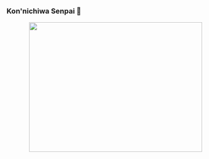 ### Kon'nichiwa Senpai 👋

<!--
**Michiko-Hagakure/Michiko-Hagakure** is a ✨ _special_ ✨ repository because its `README.md` (this file) appears on your GitHub profile.

Here are some ideas to get you started:

- 🔭 I’m currently working on ...
- 🌱 I’m currently learning ...
- 👯 I’m looking to collaborate on ...
- 🤔 I’m looking for help with ...
- 💬 Ask me about ...
- 📫 How to reach me: ...
- 😄 Pronouns: ...
- ⚡ Fun fact: ...
--> 

<div id="header" align="center">
  <img src="https://user-images.githubusercontent.com/58807710/225299797-f33f1440-bc76-431f-8ac7-d87e2be8491c.jpg" width="400" height="300"/>
</div>
